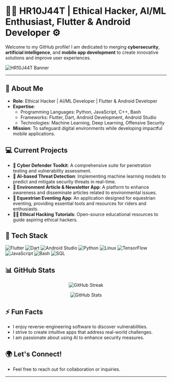 # 👨‍💻 HR10J44T | Ethical Hacker, AI/ML Enthusiast, Flutter & Android Developer ⚙️

Welcome to my GitHub profile! I am dedicated to merging **cybersecurity**, **artificial intelligence**, and **mobile app development** to create innovative solutions and improve user experiences.

![HR10J44T Banner](https://user-images.githubusercontent.com/XXX/your-banner.png) <!-- Add your custom banner here -->

---

## 🚀 About Me
- **Role**: Ethical Hacker | AI/ML Developer | Flutter & Android Developer
- **Expertise**: 
  - Programming Languages: Python, JavaScript, C++, Bash
  - Frameworks: Flutter, Dart, Android Development, Android Studio
  - Technologies: Machine Learning, Deep Learning, Offensive Security
- **Mission**: To safeguard digital environments while developing impactful mobile applications.

## 💻 Current Projects
- **🔐 Cyber Defender Toolkit**: A comprehensive suite for penetration testing and vulnerability assessment.
- **🤖 AI-based Threat Detection**: Implementing machine learning models to predict and mitigate security threats in real-time.
- **📱 Environment Article & Newsletter App**: A platform to enhance awareness and disseminate articles related to environmental issues.
- **🏇 Equestrian Eventing App**: An application designed for equestrian eventing, providing essential tools and resources for riders and enthusiasts.
- **👨‍🏫 Ethical Hacking Tutorials**: Open-source educational resources to guide aspiring ethical hackers.

## 🔧 Tech Stack
![Flutter](https://img.shields.io/badge/-Flutter-02569B?style=flat&logo=flutter&logoColor=white)
![Dart](https://img.shields.io/badge/-Dart-01579B?style=flat&logo=dart&logoColor=white)
![Android Studio](https://img.shields.io/badge/-Android%20Studio-3DDC84?style=flat&logo=android-studio&logoColor=white)
![Python](https://img.shields.io/badge/-Python-3776AB?style=flat&logo=python&logoColor=white)
![Linux](https://img.shields.io/badge/-Linux-FCC624?style=flat&logo=linux&logoColor=black)
![TensorFlow](https://img.shields.io/badge/-TensorFlow-FF6F00?style=flat&logo=tensorflow&logoColor=white)
![JavaScript](https://img.shields.io/badge/-JavaScript-F7DF1E?style=flat&logo=javascript&logoColor=black)
![Bash](https://img.shields.io/badge/-Bash-4EAA25?style=flat&logo=gnu-bash&logoColor=white)
![SQL](https://img.shields.io/badge/-SQL-336791?style=flat&logo=postgresql&logoColor=white)

## 📊 GitHub Stats
<p align="center">
  <img src="https://github-readme-streak-stats.herokuapp.com?user=HR10J44T&theme=radical&date_format=j%20M%5B%20Y%5D" alt="GitHub Streak" />
</p>
<p align="center">
  <img src="https://github-readme-stats.vercel.app/api?username=HR10J44T&show_icons=true&theme=radical" alt="GitHub Stats" />
</p>

## ⚡ Fun Facts
- I enjoy reverse-engineering software to discover vulnerabilities.
- I strive to create intuitive apps that address real-world challenges.
- I am passionate about using AI to enhance security measures.

## 🌍 Let's Connect!
- Feel free to reach out for collaboration or inquiries.

---
